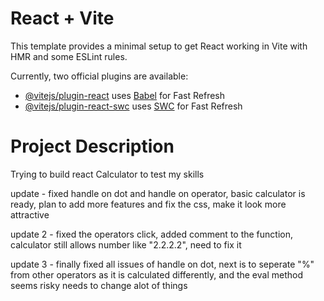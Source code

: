 # React + Vite

This template provides a minimal setup to get React working in Vite with HMR and some ESLint rules.

Currently, two official plugins are available:

- [@vitejs/plugin-react](https://github.com/vitejs/vite-plugin-react/blob/main/packages/plugin-react/README.md) uses [Babel](https://babeljs.io/) for Fast Refresh
- [@vitejs/plugin-react-swc](https://github.com/vitejs/vite-plugin-react-swc) uses [SWC](https://swc.rs/) for Fast Refresh

# Project Description

Trying to build react Calculator to test my skills

update - fixed handle on dot and handle on operator, basic calculator is ready, plan to add more features and fix the css, make it look more attractive

update 2 - fixed the operators click, added comment to the function, calculator still allows number like "2.2.2.2", need to fix it

update 3 - finally fixed all issues of handle on dot, next is to seperate "%" from other operators as it is calculated differently, and the eval method seems risky needs to change alot of things
